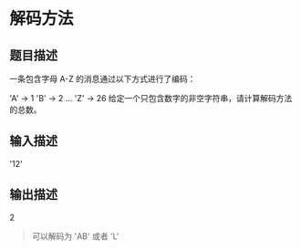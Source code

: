 # 解码方法

## 题目描述

一条包含字母 A-Z 的消息通过以下方式进行了编码：

'A' -> 1
'B' -> 2
...
'Z' -> 26
给定一个只包含数字的非空字符串，请计算解码方法的总数。

## 输入描述

'12'

## 输出描述

2

> 可以解码为 'AB' 或者 'L'